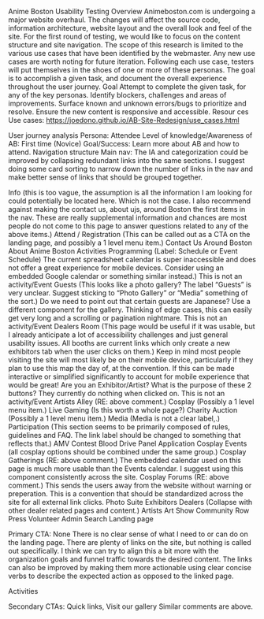 Anime Boston Usability Testing
Overview
Animeboston.com is undergoing a major website overhaul. The changes will affect the source code, information architecture, website layout and the overall look and feel of the site. For the first round of testing, we would like to focus on the content structure and site navigation. The scope of this research is limited to the various use cases that have been identified by the webmaster. Any new use cases are worth noting for future iteration. Following each use case, testers will put themselves in the shoes of one or more of these personas.
The goal is to accomplish a given task, and document the overall experience throughout the user journey.
Goal
Attempt to complete the given task, for any of the key personas.
Identify blockers, challenges and areas of improvements.
Surface known and unknown errors/bugs to prioritize and resolve.
Ensure the new content is responsive and accessible.
Resour
ces
Use cases:
https://joedono.github.io/AB-Site-Redesign/use_cases.html

User journey analysis
Persona: Attendee
Level of knowledge/Awareness of AB: First time (Novice)
Goal/Success: Learn more about AB and how to attend.
Navigation structure
Main nav:
The IA and categorization could be improved by collapsing redundant links into the same sections. I suggest doing some card sorting to narrow down the number of links in the nav and make better sense of links that should be grouped together.

Info (this is too vague, the assumption is all the information I am looking for could potentially be located here. Which is not the case. I also recommend against making the contact us, about ujs, around Boston the first items in the nav. These are really supplemental information and chances are most people do not come to this page to answer questions related to any of the above items.)
Attend / Registration (This can be called out as a CTA on the landing page, and possibly a 1 level menu item.)
Contact Us
Around Boston
About Anime Boston
Activities
Programming  (Label: Schedule or Event Schedule) The current spreadsheet calendar is super inaccessible and does not offer a great experience for mobile devices. Consider using an embedded Google calendar or something similar instead.)
This is not an activity/Event
Guests (This looks like a photo gallery? The label “Guests” is very unclear. Suggest sticking to “Photo Gallery” or “Media” something of the sort.)
Do we need to point out that certain guests are Japanese?
Use a different component for the gallery. Thinking of edge cases, this can easily get very long and a scrolling or pagination nightmare.
This is not an activity/Event
Dealers Room  (This page would be useful if it was usable, but I already anticipate a lot of accessibility challenges and just general usability issues. All booths are current links which only create a new exhibitors tab when the user clicks on them.)
Keep in mind most people visiting the site will most likely be on their mobile device, particularly if they plan to use this map the day of, at the convention.
If this can be made interactive or simplified significantly to account for mobile experience that would be great!
Are you an Exhibitor/Artist? What is the purpose of these 2 buttons? They currently do nothing when clicked on.
This is not an activity/Event
Artists Alley (RE: above comment.)
Cosplay (Possibly a 1 level menu item.)
Live Gaming (Is this worth a whole page?)
Charity Auction (Possibly a 1 level menu item.)
Media (Media is not a clear label,.)
Participation (This section seems to be primarily composed of rules, guidelines and FAQ. The link label should be changed to something that reflects that.)
AMV Contest
Blood Drive
Panel Application
Cosplay Events (all cosplay options should be combined under the same group.)
Cosplay Gatherings (RE: above comment.)
The embedded calendar used on this page is much more usable than the Events calendar. I suggest using this component consistently across the site.
Cosplay Forums (RE: above comment.)
This sends the users away from the website without warning or preperation. This is a convention that should be standardized across the site for all external link clicks.
Photo Suite
Exhibitors
Dealers  (Collapse with other dealer related pages and content.)
Artists
Art Show
Community Row
Press
Volunteer
Admin
Search
Landing page

Primary CTA: None
There is no clear sense of what I need to or can do on the landing page. There are plenty of links on the site, but nothing is called out specifically. I think we can try to align this a bit more with the organization goals and funnel traffic towards the desired content. The links can also be improved by making them more actionable using clear concise verbs to describe the expected action as opposed to the linked page.

Activities

Secondary CTAs: Quick links, Visit our gallery
Similar comments are above.
